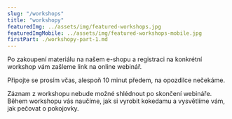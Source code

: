 ```yaml
---
slug: "/workshops"
title: "workshopy"
featuredImg: ../assets/img/featured-workshops.jpg
featuredImgMobile: ../assets/img/featured-workshops-mobile.jpg
firstPart: ./workshopy-part-1.md
---
```


Po zakoupení materiálu na našem e-shopu a registraci na konkrétní workshop vám zašleme link na online webinář.

Připojte se prosím včas, alespoň 10 minut předem, na opozdilce nečekáme.

Záznam z workshopu nebude možné shlédnout po skončení webináře. Během workshopu vás naučíme, jak si vyrobit kokedamu a vysvětlíme vám, jak pečovat o pokojovky.
